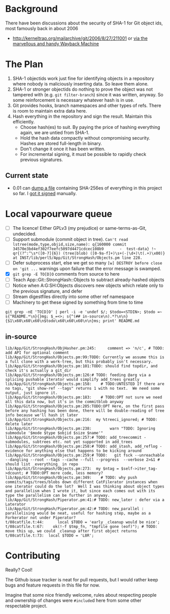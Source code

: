 # Background

There have been discussions about the security of SHA-1 for Git object ids, most famously back in about 2006
* http://kerneltrap.org/mailarchive/git/2006/8/27/211001 or [via the marvellous and handy Wayback Machine](https://web.archive.org/web/20090131233821/http://kerneltrap.org/mailarchive/git/2006/8/27/211001)

# The Plan

1. SHA-1 objectids work just fine for identifying objects in a repository where nobody is maliciously inserting data.  So leave them alone.
2. SHA-1 or stronger objectids do nothing to prove the object was not tampered with (e.g. `git filter-branch`) since it was written, anyway.  So some reinforcement is necessary whatever hash is in use.
3. Git provides hooks, branch namespaces and other types of refs.  There is room to maintain extra data here.
4. Hash everything in the repository and sign the result.  Maintain this efficiently.
    * Choose hash(es) to suit.  By paying the price of hashing everything again, we are untied from SHA-1.
    * Hold the hash data compactly without compromising security.  Hashes are stored full-length in binary.
    * Don't change it once it has been written.
    * For incremental signing, it must be possible to rapidly check previous signatures.

## Current state

* 0.01 can [dump a file](https://github.com/mcast/git-stronghash/commit/56b081522d854be9084470b23ad72880a35723cd) containing SHA-256es of everything in this project so far.  I [got it signed](http://virtual-notary.org/log/ac20e7eb-b833-4b59-92e9-9ef069e63373/) manually.

# Local vapourware queue

* [ ] The licence!  Either GPLv3 (my prejudice) or same-terms-as-Git, undecided.
* [ ] Support submodule (commit object in tree).  `Can't read lstree(mode,type,objid,size,name): q{160000 commit 34570e3bd4ef302f7eefc5097d4471cdcec108b9       -  test-data} !~ qr{(?^:^\s*([0-7]{6}) (tree|blob) ([0-9a-f]+)\s+(-|\d+)\t(.+)\x00)} at INST/lib/perl5/App/Git/StrongHash/Objects.pm line 228.`
* [ ] Defer subprocess start, else we get so many `[w] DESTROY before close on 'git ...` warnings upon failure that the error message is swamped.
* [X] `git grep -E TO[D]O` comments from source to here
* [ ] Teach App::Git::StrongHash::Objects to subtract already-hashed objects
* [ ] Notice when A:G:SH:Objects discovers new objects which relate only to the previous signature, and defer
* [ ] Stream digestfiles directly into some other ref namespace
* [ ] Machinery to get these signed by something from time to time

```
git grep -nE 'TO[D]O' | perl -i -e 'undef $/; $todo=<STDIN>; $todo =~ s{^README.*\n}{}mg; $_=<>; s{^(## in-source\n).*?\n\n}{$1\x60\x60\x60\n$todo\x60\x60\x60\n\n}ms; print' README.md
```
## in-source
```
lib/App/Git/StrongHash/ObjHasher.pm:245:     comment => 'n/c', # TODO: add API for optional comment
lib/App/Git/StrongHash/Objects.pm:99:TODO: Currently we assume this is a full clone with a work-tree, but this probably isn't necessary.
lib/App/Git/StrongHash/Objects.pm:101:TODO: should find topdir, and check it's actually a git_dir
lib/App/Git/StrongHash/Objects.pm:126:# TODO: feeding @arg via a splicing pushable iterator would simplify add_trees greatly
lib/App/Git/StrongHash/Objects.pm:158:    # TODO:UNTESTED If there are no tags, "git show-ref --tags" returns 1 with no text.  We need some output, just ignore it.
lib/App/Git/StrongHash/Objects.pm:183:    # TODO:OPT not sure we need all this data now, but it's in the commitblob anyway
lib/App/Git/StrongHash/Objects.pm:205:TODO:OPT Here, on the first pass before any hashing has been done, there will be double-reading of tree info because we'll hash it later
lib/App/Git/StrongHash/Objects.pm:216:  my %treeci_ignored; # TODO: delete later
lib/App/Git/StrongHash/Objects.pm:238:        warn "TODO: Ignoring submodule '$mode $type $objid $size $name'"
lib/App/Git/StrongHash/Objects.pm:257:# TODO: add_treecommit - submodules, subtrees etc. not yet supported in add_trees
lib/App/Git/StrongHash/Objects.pm:258:# TODO: add_stash, add_reflog - evidence for anything else that happens to be kicking around
lib/App/Git/StrongHash/Objects.pm:259:# TODO:   git fsck --unreachable --dangling --root --tags --cache --full --progress  --verbose 2>&1 # should list _everything_ in repo
lib/App/Git/StrongHash/Objects.pm:273:  my $ntag = $self->iter_tag->dcount; # TODO:OPT more code, less memory?
lib/App/Git/StrongHash/Objects.pm:349:    # TODO: why push commits/tags/trees/blobs down different CatFilerator instances when one iterator could do the lot?  Well I was thinking about object types and parallelism when I wrote it, but since each comes out with its type the parallelism can be further in anyway.
lib/App/Git/StrongHash/Piperator.pm:41:# TODO: new_later : defer via a Laterator
lib/App/Git/StrongHash/Piperator.pm:42:# TODO: new_parallel : parallelising would be neat, useful for hashing step, maybe as a Forkerator not under Piperator?
t/08catfile.t:44:      local $TODO = 'early _cleanup would be nice';
t/08catfile.t:67:    ok(!-f $tmp_fn, "tmpfile gone (eof)"); # TODO: move this up, we could _cleanup after first object returns
t/08catfile.t:73:  local $TODO = 'L8R';
```

# Contributing

Really? Cool!

The Github issue tracker is neat for pull requests, but I would rather keep bugs and feature requests in this file for now.

Imagine that some nice friendly welcome, rules about respecting people and ownership of changes were `#include`d here from some other respectable project.
